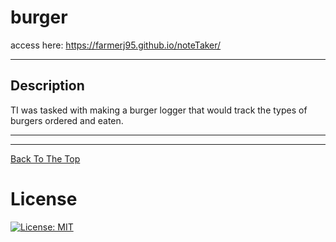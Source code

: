# burger

access here: https://farmerj95.github.io/noteTaker/

---
## Description

TI was tasked with making a burger logger that would track the types of burgers ordered and eaten.

---

  ---
  
  
[Back To The Top](#)

# License
[![License: MIT](https://img.shields.io/badge/License-MIT-yellow.svg)](https://opensource.org/licenses/MIT)